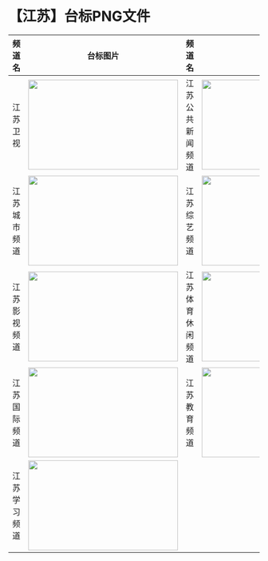 # 【江苏】台标PNG文件
|频道名|台标图片|频道名|台标图片|
|:---|:---:|:---|:---:|
|江苏卫视|<img src="https://raw.githubusercontent.com/taksssss/TVlogo/main/img/Jiangsu.png" width="300" height="180">|江苏公共新闻频道|<img src="https://raw.githubusercontent.com/taksssss/TVlogo/main/img/Jiangsu1.png" width="300" height="180">|
|江苏城市频道|<img src="https://raw.githubusercontent.com/taksssss/TVlogo/main/img/Jiangsu2.png" width="300" height="180">|江苏综艺频道|<img src="https://raw.githubusercontent.com/taksssss/TVlogo/main/img/Jiangsu3.png" width="300" height="180">|
|江苏影视频道|<img src="https://raw.githubusercontent.com/taksssss/TVlogo/main/img/Jiangsu4.png" width="300" height="180">|江苏体育休闲频道|<img src="https://raw.githubusercontent.com/taksssss/TVlogo/main/img/Jiangsu5.png" width="300" height="180">|
|江苏国际频道|<img src="https://raw.githubusercontent.com/taksssss/TVlogo/main/img/Jiangsu6.png" width="300" height="180">|江苏教育频道|<img src="https://raw.githubusercontent.com/taksssss/TVlogo/main/img/Jiangsu7.png" width="300" height="180">|
|江苏学习频道|<img src="https://raw.githubusercontent.com/taksssss/TVlogo/main/img/Jiangsu8.png" width="300" height="180">|
